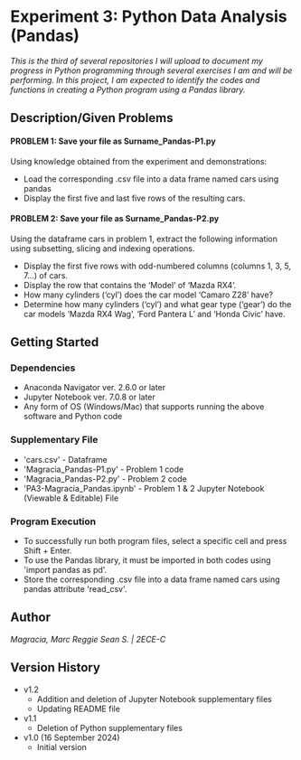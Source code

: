 # Experiment 3: Python Data Analysis (Pandas)

_This is the third of several repositories I will upload to document my progress in Python programming through several exercises I am and will be performing. In this project, I am expected to identify the codes and functions in creating a Python program using a Pandas library._

## Description/Given Problems
#### PROBLEM 1: Save your file as Surname_Pandas-P1.py 
Using knowledge obtained from the experiment and demonstrations: 
- Load the corresponding .csv file into a data frame named cars using pandas
- Display the first five and last five rows of the resulting cars. 
#### PROBLEM 2: Save your file as Surname_Pandas-P2.py 
Using the dataframe cars in problem 1, extract the following information using subsetting, slicing and indexing operations. 
- Display the first five rows with odd-numbered columns (columns 1, 3, 5, 7…) of cars. 
- Display the row that contains the ‘Model’ of ‘Mazda RX4’. 
- How many cylinders (‘cyl’) does the car model ‘Camaro Z28’ have? 
- Determine how many cylinders (‘cyl’) and what gear type (‘gear’) do the car models ‘Mazda RX4 Wag’, ‘Ford Pantera L’ and ‘Honda Civic’ have.

## Getting Started

### Dependencies
* Anaconda Navigator ver. 2.6.0 or later
* Jupyter Notebook ver. 7.0.8 or later
* Any form of OS (Windows/Mac) that supports running the above software and Python code

### Supplementary File
* 'cars.csv' - Dataframe
* 'Magracia_Pandas-P1.py' - Problem 1 code
* 'Magracia_Pandas-P2.py' - Problem 2 code
* 'PA3-Magracia_Pandas.ipynb' - Problem 1 & 2 Jupyter Notebook (Viewable & Editable) File 

### Program Execution
* To successfully run both program files, select a specific cell and press Shift + Enter.
* To use the Pandas library, it must be imported in both codes using 'import pandas as pd'.
* Store the corresponding .csv file into a data frame named cars using pandas attribute 'read_csv'.


## Author
_Magracia, Marc Reggie Sean S. | 2ECE-C_

## Version History
* v1.2
  * Addition and deletion of Jupyter Notebook supplementary files
  * Updating README file
* v1.1
  * Deletion of Python supplementary files 
* v1.0 (16 September 2024)
  * Initial version
